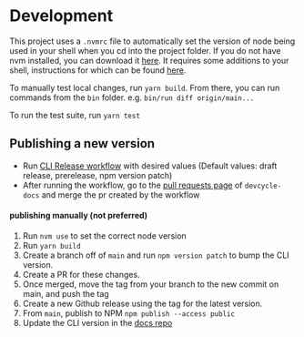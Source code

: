 # Development

This project uses a `.nvmrc` file to automatically set the version of node being used in your shell when you cd into the
project folder. If you do not have nvm installed, you can download it [here](https://github.com/nvm-sh/nvm).
It requires some additions to your shell, instructions for which can be found [here](https://github.com/nvm-sh/nvm#bash).

To manually test local changes, run `yarn build`. From there, you can run commands from the `bin` folder.
e.g. `bin/run diff origin/main...`

To run the test suite, run `yarn test`

## Publishing a new version

-   Run [CLI Release workflow](https://github.com/DevCycleHQ/cli/actions/workflows/cli-release.yml) with desired values (Default values: draft release, prerelease, npm version patch)
-   After running the workflow, go to the [pull requests page](https://github.com/DevCycleHQ/devcycle-docs/pulls) of `devcycle-docs` and merge the pr created by the workflow

#### publishing manually (not preferred)

1. Run `nvm use` to set the correct node version
2. Run `yarn build`
3. Create a branch off of `main` and run `npm version patch` to bump the CLI version.
4. Create a PR for these changes.
5. Once merged, move the tag from your branch to the new commit on main, and push the tag
6. Create a new Github release using the tag for the latest version.
7. From `main`, publish to NPM `npm publish --access public`
8. Update the CLI version in the [docs repo](https://github.com/DevCycleHQ/devcycle-docs/blob/main/docusaurus.config.js#L9)
